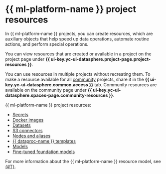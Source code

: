 # {{ ml-platform-name }} project resources

In {{ ml-platform-name }} projects, you can create resources, which are auxiliary objects that help speed up data operations, automate routine actions, and perform special operations.

You can view resources that are created or available in a project on the project page under **{{ ui-key.yc-ui-datasphere.project-page.project-resources }}**.

You can use resources in multiple projects without recreating them. To make a resource available for all [community](community.md) projects, share it in the **{{ ui-key.yc-ui-datasphere.common.access }}** tab. Community resources are available on the community page under **{{ ui-key.yc-ui-datasphere.spaces-page.community-resources }}**.

{{ ml-platform-name }} project resources:

* [Secrets](secrets.md)
* [Docker images](docker.md)
* [Datasets](dataset.md)
* [S3 connectors](s3-connector.md)
* [Nodes and aliases](deploy/index.md#python-nodes)
* [{{ dataproc-name }} templates](data-proc-template.md)
* [Models](models/index.md)
* [Fine-tuned foundation models](models/tuned-models.md)

For more information about the {{ ml-platform-name }} resource model, see [{#T}](resource-model.md).
